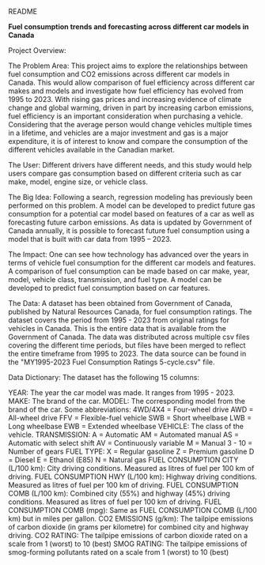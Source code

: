 README

**Fuel consumption trends and forecasting across different car models in Canada**

Project Overview:


The Problem Area:
This project aims to explore the relationships between fuel consumption and CO2 emissions across different car models in Canada. This would allow comparison of fuel efficiency across different car makes and models and investigate how fuel efficiency has evolved from 1995 to 2023. With rising gas prices and increasing evidence of climate change and global warming, driven in part by increasing carbon emissions, fuel efficiency is an important consideration when purchasing a vehicle. Considering that the average person would change vehicles multiple times in a lifetime, and vehicles are a major investment and gas is a major expenditure, it is of interest to know and compare the consumption of the different vehicles available in the Canadian market.

The User:
Different drivers have different needs, and this study would help users compare gas consumption based on different criteria such as car make, model, engine size, or vehicle class.

The Big Idea:
Following a search, regression modeling has previously been performed on this problem. A model can be developed to predict future gas consumption for a potential car model based on features of a car as well as forecasting future carbon emissions. As data is updated by Government of Canada annually, it is possible to forecast future fuel consumption using a model that is built with car data from 1995 – 2023. 

The Impact:
One can see how technology has advanced over the years in terms of vehicle fuel consumption for the different car models and features. 
A comparison of fuel consumption can be made based on car make, year, model, vehicle class, transmission, and fuel type. A model can be developed to predict fuel consumption based on car features.  

The Data:
A dataset has been obtained from Government of Canada, published by Natural Resources Canada, for fuel consumption ratings. The dataset covers the period from 1995 - 2023 from original ratings for vehicles in Canada. This is the entire data that is available from the Government of Canada. The data was distributed across multiple csv files covering the different time periods, but files have been merged to reflect the entire timeframe from 1995 to 2023. The data source can be found in the "MY1995-2023 Fuel Consumption Ratings 5-cycle.csv" file.


Data Dictionary:
The dataset has the following 15 columns:

YEAR: The year the car model was made. It ranges from 1995 - 2023.
MAKE: The brand of the car.
MODEL: The corresponding model from the brand of the car. Some abbreviations:
            4WD/4X4 = Four-wheel drive
            AWD = All-wheel drive
            FFV = Flexible-fuel vehicle
            SWB = Short wheelbase
            LWB = Long wheelbase
            EWB = Extended wheelbase
VEHICLE: The class of the vehicle. 
TRANSMISSION: 
            A = Automatic
            AM = Automated manual
            AS = Automatic with select shift
            AV = Continuously variable
            M = Manual
            3 - 10 = Number of gears
FUEL TYPE:
            X = Regular gasoline
            Z = Premium gasoline
            D = Diesel
            E = Ethanol (E85)
            N = Natural gas
FUEL CONSUMPTION CITY (L/100 km): City driving conditions. Measured as litres of fuel per 100 km of driving.
FUEL CONSUMPTION HWY (L/100 km): Highway driving conditions. Measured as litres of fuel per 100 km of driving.
FUEL CONSUMPTION COMB (L/100 km): Combined city (55%) and highway (45%) driving conditions. Measured as litres of fuel per 100 km of driving.
FUEL CONSUMPTION COMB (mpg): Same as FUEL CONSUMPTION COMB (L/100 km) but in miles per gallon.
CO2 EMISSIONS (g/km): The tailpipe emissions of carbon dioxide (in grams per kilometre) for combined city and highway driving. 
CO2 RATING: The tailpipe emissions of carbon dioxide rated on a scale from 1 (worst) to 10 (best)
SMOG RATING: The tailpipe emissions of smog-forming pollutants rated on a scale from 1 (worst) to 10 (best)
